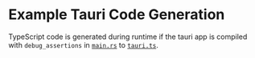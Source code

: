 # Example Tauri Code Generation

TypeScript code is generated during runtime if the tauri app is compiled with `debug_assertions` in [`main.rs`](src-tauri/src/main.rs) to [`tauri.ts`](src/tauri.ts).

